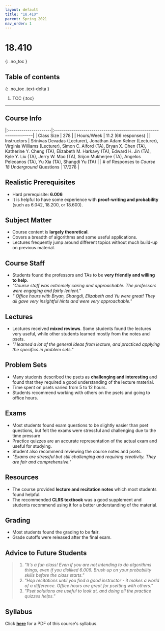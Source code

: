 ```yaml
---
layout: default
title: "18.410"
parent: Spring 2021
nav_order: 1
---
```


# 18.410

{: .no_toc }

## Table of contents

{: .no_toc .text-delta }

1. TOC
   {:toc}

---

## Course Info

|:----------------------|:-------------------------------------------------------------------|
| Class Size | 278 |
| Hours/Week | 11.2 (66 responses) |
| Instructors | Srinivas Devadas (Lecturer), Jonathan Adam Kelner (Lecturer), Virginia Williams (Lecturer), Simon C. Alford (TA), Bryan X. Chen (TA), Katherine Y. Cheng (TA), Elizabeth M. Harkavy (TA), Edward H. Jin (TA), Kyle Y. Liu (TA), Jerry W. Mao (TA), Srijon Mukherjee (TA), Angelos Pelecanos (TA), Yu Xia (TA), Shangdi Yu (TA) |
| # of Responses to _Course 18 Underground_ Questions | 17/278 |

## Realistic Prerequisites

-   Hard prerequisite: **6.006**
-   It is helpful to have some experience with **proof-writing and probability** (such as 6.042, 18.200, or 18.600).

## Subject Matter

-   Course content is **largely theoretical**.
-   Covers a breadth of algorithms and some useful applications.
-   Lectures frequently jump around different topics without much build-up on previous material.

## Course Staff

-   Students found the professors and TAs to be **very friendly and willing to help**.
-   _"Course staff was extremely caring and approachable. The professors were engaging and fairly lenient."_
-   _" Office hours with Bryan, Shangdi, Elizabeth and Yu were great! They all gave very insightful hints and were very approachable."_

## Lectures

-   Lectures received **mixed reviews**. Some students found the lectures very useful, while other students learned mostly from the notes and psets.
-   _"I learned a lot of the general ideas from lecture, and practiced applying the specifics in problem sets."_

## Problem Sets

-   Many students described the psets as **challenging and interesting** and found that they required a good understanding of the lecture material.
-   Time spent on psets varied from 5 to 12 hours.
-   Students recommend working with others on the psets and going to office hours.

## Exams

-   Most students found exam questions to be slightly easier than pset questions, but felt the exams were stressful and challenging due to the time pressure
-   Practice quizzes are an accurate representation of the actual exam and useful for studying.
-   Student also recommend reviewing the course notes and psets.
-   _"Exams are stressful but still challenging and requiring creativity. They are fair and comprehensive."_

## Resources

-   The course provided **lecture and recitation notes** which most students found helpful.
-   The recommended **CLRS textbook** was a good supplement and students recommend using it for a better understanding of the material.

## Grading

-   Most students found the grading to be **fair**.
-   Grade cutoffs were released after the final exam.

## Advice to Future Students

> 1. _"It's a fun class! Even if you are not intending to do algorithms things, even if you disliked 6.006. Brush up on your probability skills before the class starts."_
> 2. _"Hop recitations until you find a good instructor - it makes a world of a difference. Office hours are great for psetting with others."_
> 3. _"Pset solutions are useful to look at, and doing all the practice quizzes helps."_

## Syllabus

Click [**here**](/assets/files/410_Syllabus_Spring2021.pdf) for a PDF of this course's syllabus.
